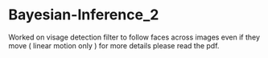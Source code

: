 # Bayesian-Inference_2
Worked on visage detection filter to follow faces across images even if they move ( linear motion only ) for more details please read the pdf.
